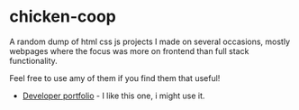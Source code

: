 # chicken-coop
A random dump of html css js projects I made on several occasions, mostly webpages where the focus was more on frontend than full stack functionality. 

Feel free to use amy of them if you find them that useful!

- [Developer portfolio](/dev-portfolio/index.html) - I like this one, i might use it.
